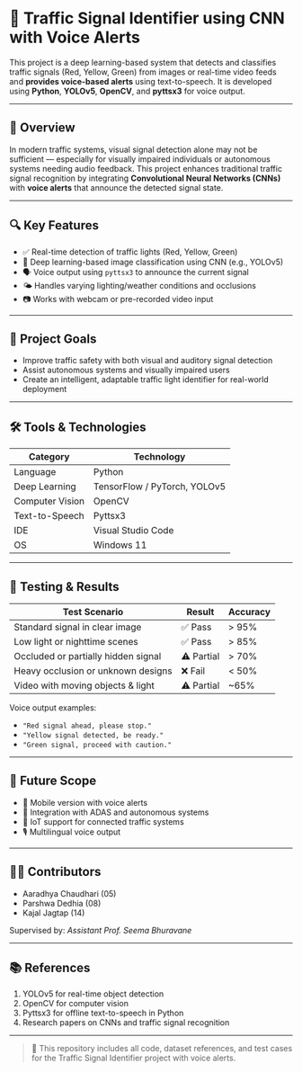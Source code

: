 # 🚦 Traffic Signal Identifier using CNN with Voice Alerts

This project is a deep learning-based system that detects and classifies traffic signals (Red, Yellow, Green) from images or real-time video feeds and **provides voice-based alerts** using text-to-speech. It is developed using **Python**, **YOLOv5**, **OpenCV**, and **pyttsx3** for voice output.

---

## 🧠 Overview

In modern traffic systems, visual signal detection alone may not be sufficient — especially for visually impaired individuals or autonomous systems needing audio feedback. This project enhances traditional traffic signal recognition by integrating **Convolutional Neural Networks (CNNs)** with **voice alerts** that announce the detected signal state.

---

## 🔍 Key Features

- ✅ Real-time detection of traffic lights (Red, Yellow, Green)
- 🧠 Deep learning-based image classification using CNN (e.g., YOLOv5)
- 🗣️ Voice output using `pyttsx3` to announce the current signal
- 🌤️ Handles varying lighting/weather conditions and occlusions
- 📷 Works with webcam or pre-recorded video input

---

## 📌 Project Goals

- Improve traffic safety with both visual and auditory signal detection
- Assist autonomous systems and visually impaired users
- Create an intelligent, adaptable traffic light identifier for real-world deployment

---

## 🛠️ Tools & Technologies

| Category         | Technology                     |
|------------------|--------------------------------|
| Language         | Python                         |
| Deep Learning    | TensorFlow / PyTorch, YOLOv5   |
| Computer Vision  | OpenCV                         |
| Text-to-Speech   | Pyttsx3                        |
| IDE              | Visual Studio Code             |
| OS               | Windows 11                     |

---

## 🧪 Testing & Results

| Test Scenario                         | Result      | Accuracy   |
|--------------------------------------|-------------|------------|
| Standard signal in clear image       | ✅ Pass     | > 95%      |
| Low light or nighttime scenes        | ✅ Pass     | > 85%      |
| Occluded or partially hidden signal  | ⚠️ Partial  | > 70%      |
| Heavy occlusion or unknown designs   | ❌ Fail     | < 50%      |
| Video with moving objects & light    | ⚠️ Partial  | ~65%       |

Voice output examples:
- `"Red signal ahead, please stop."`
- `"Yellow signal detected, be ready."`
- `"Green signal, proceed with caution."`

---

## 🚀 Future Scope

- 📱 Mobile version with voice alerts
- 🧠 Integration with ADAS and autonomous systems
- 📡 IoT support for connected traffic systems
- 🎙️ Multilingual voice output

---

## 👨‍💻 Contributors

- Aaradhya Chaudhari (05)  
- Parshwa Dedhia (08)  
- Kajal Jagtap (14)  

Supervised by: *Assistant Prof. Seema Bhuravane*

---

## 📚 References

1. YOLOv5 for real-time object detection  
2. OpenCV for computer vision  
3. Pyttsx3 for offline text-to-speech in Python  
4. Research papers on CNNs and traffic signal recognition

---

> 📁 This repository includes all code, dataset references, and test cases for the Traffic Signal Identifier project with voice alerts.

